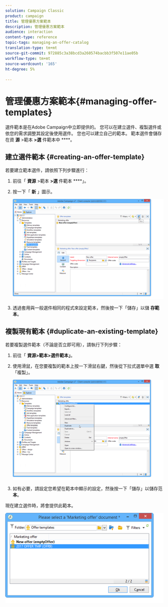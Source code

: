 ```yaml
---
solution: Campaign Classic
product: campaign
title: 管理優惠方案範本
description: 管理優惠方案範本
audience: interaction
content-type: reference
topic-tags: managing-an-offer-catalog
translation-type: tm+mt
source-git-commit: 972885c3a38bcd3a260574bacbb3f507e11ae05b
workflow-type: tm+mt
source-wordcount: '165'
ht-degree: 5%

---
```



# 管理優惠方案範本{#managing-offer-templates}

選件範本是在Adobe Campaign中立即提供的。 您可以在建立選件、複製選件或依您的需求調整其設定後使用選件。 您也可以建立自己的範本。 範本選件會儲存在資 **源** >範本 **>選** 件範本中 ****。

## 建立選件範本 {#creating-an-offer-template}

若要建立範本選件，請依照下列步驟進行：

1. 前往「 **資源** >範本 **>選** 件範本 ****」。
1. 按一下「 **新** 」圖示。

   ![](assets/offer_model_001.png)

1. 透過套用與一般選件相同的程式來設定範本，然後按一下「儲存」以儲 **存範本**。

## 複製現有範本 {#duplicate-an-existing-template}

若要複製選件範本（不論是否立即可用），請執行下列步驟：

1. 前往「 **資源>範本>選件範本」**。
1. 使用滑鼠，在您要複製的範本上按一下滑鼠右鍵，然後從下拉式選單中選 **取** 「複製」。

   ![](assets/offer_model_002.png)

1. 如有必要，請設定您希望在範本中顯示的設定，然後按一下「儲存」以儲存范 **本**。

現在建立選件時，將會提供此範本。

![](assets/offer_modelcreated_001.png)


